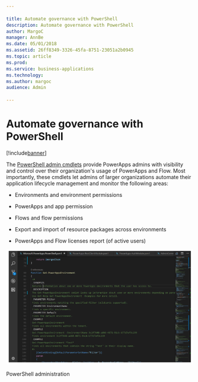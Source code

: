 ```yaml
---

title: Automate governance with PowerShell
description: Automate governance with PowerShell
author: MargoC
manager: AnnBe
ms.date: 05/01/2018
ms.assetid: 26ff8349-3326-45fa-8751-23051a2b0945
ms.topic: article
ms.prod: 
ms.service: business-applications
ms.technology: 
ms.author: margoc
audience: Admin

---
```

#  Automate governance with PowerShell




[!include[banner](../../includes/banner.md)]

The [PowerShell admin cmdlets](https://powerapps.microsoft.com/blog/) provide
PowerApps admins with visibility and control over their organization's usage of
PowerApps and Flow. Most importantly, these cmdlets let admins of larger
organizations automate their application lifecycle management and monitor the
following areas:

-   Environments and environment permissions

-   PowerApps and app permission

-   Flows and flow permissions

-   Export and import of resource packages across environments

-   PowerApps and Flow licenses report (of active users)

![A screenshot of PowerShell administration](media/automate-governance-powershell-1.png "A screenshot of PowerShell administration")
<!-- Picture 12 -->


PowerShell administration


